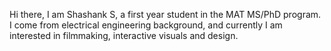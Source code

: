 Hi there, I am Shashank S, a first year student in the MAT MS/PhD program. I come from electrical engineering background, and currently I am interested in filmmaking, interactive visuals and design.
